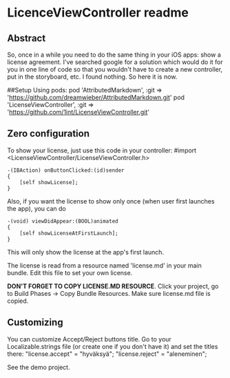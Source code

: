 # LicenceViewController readme

## Abstract
So, once in a while you need to do the same thing in your iOS apps: show a license agreement. 
I've searched google for a solution which would do it for you in one line of code so that you wouldn't have to 
create a new controller, put in the storyboard, etc. I found nothing. So here it is now.

##Setup
Using pods:
        pod 'AttributedMarkdown', :git => 'https://github.com/dreamwieber/AttributedMarkdown.git'
        pod 'LicenseViewController', :git => 'https://github.com/1int/LicenseViewController.git'


## Zero configuration
To show your license, just use this  code in your controller:
    #import <LicenseViewController/LicenseViewController.h>
    
    -(IBAction) onButtonClicked:(id)sender
    {
        [self showLicense];
    }

Also, if you want the license to show only once (when user first launches the app), you can do

    -(void) viewDidAppear:(BOOL)animated
    {
        [self showLicenseAtFirstLaunch];
    }

This will only show the license at the app's first launch.


The license is read from a resource named 'license.md' in your main bundle.
Edit this file to set your own license.

**DON'T FORGET TO COPY LICENSE.MD RESOURCE**. Click your project, go to Build Phases -> Copy Bundle Resources.
Make sure license.md file is copied.


## Customizing
You can customize Accept/Reject buttons title.
Go to your Localizable.strings file (or create one if you don't have it) and set the titles there:
    "license.accept" = "hyväksyä";
    "license.reject" = "aleneminen";

See the demo project.